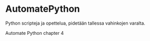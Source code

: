 # AutomatePython

Python scripteja ja opettelua, pidetään tallessa vahinkojen varalta.

Automate Python chapter 4

